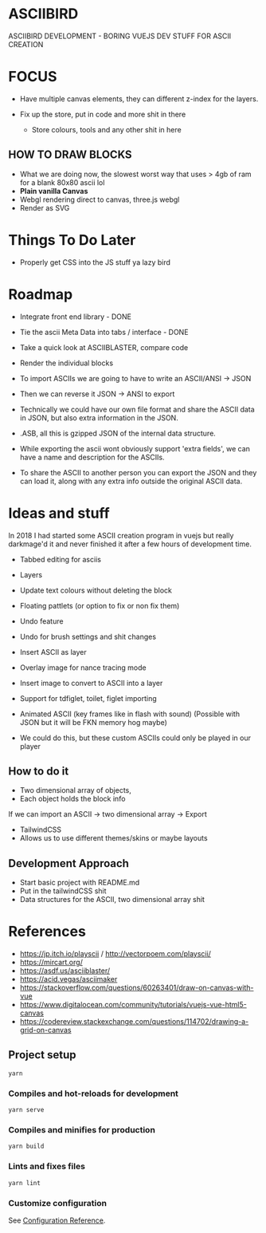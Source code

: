 # ASCIIBIRD

ASCIIBIRD DEVELOPMENT - BORING VUEJS DEV STUFF FOR ASCII CREATION

# FOCUS

* Have multiple canvas elements, they can different z-index for the layers.

* Fix up the store, put in code and more shit in there
  * Store colours, tools and any other shit in here

## HOW TO DRAW BLOCKS

* What we are doing now, the slowest worst way that uses > 4gb of ram for a blank 80x80 ascii lol
* **Plain vanilla Canvas**
* Webgl rendering direct to canvas, three.js webgl
* Render as SVG

# Things To Do Later

* Properly get CSS into the JS stuff ya lazy bird

# Roadmap

 * Integrate front end library - DONE
 * Tie the ascii Meta Data into tabs / interface - DONE

 * Take a quick look at ASCIIBLASTER, compare code
 * Render the individual blocks
 
 * To import ASCIIs we are going to have to write an ASCII/ANSI -> JSON
 * Then we can reverse it JSON -> ANSI to export
 * Technically we could have our own file format and share the ASCII data in JSON, but also extra information in the JSON.
  * .ASB, all this is gzipped JSON of the internal data structure.
  * While exporting the ascii wont obviously support 'extra fields', we can have a name and description for the ASCIIs.
  * To share the ASCII to another person you can export the JSON and they can load it, along with any extra info outside the original ASCII data.

# Ideas and stuff

In 2018 I had started some ASCII creation program in vuejs but really darkmage'd it and never finished it after a few hours of development time.

* Tabbed editing for asciis
* Layers
* Update text colours without deleting the block
* Floating pattlets (or option to fix or non fix them)
* Undo feature
* Undo for brush settings and shit changes
* Insert ASCII as layer
* Overlay image for nance tracing mode
* Insert image to convert to ASCII into a layer
* Support for tdfiglet, toilet, figlet importing

* Animated ASCII (key frames like in flash with sound) (Possible with JSON but it will be FKN memory hog maybe)
 * We could do this, but these custom ASCIIs could only be played in our player

## How to do it

* Two dimensional array of objects,
 * Each object holds the block info

If we can import an ASCII -> two dimensional array -> Export

* TailwindCSS
 * Allows us to use different themes/skins or maybe layouts

## Development Approach

* Start basic project with README.md
* Put in the tailwindCSS shit
* Data structures for the ASCII, two dimensional array shit

# References

* https://jp.itch.io/playscii / http://vectorpoem.com/playscii/
* https://mircart.org/
* https://asdf.us/asciiblaster/
* https://acid.vegas/asciimaker
* https://stackoverflow.com/questions/60263401/draw-on-canvas-with-vue
* https://www.digitalocean.com/community/tutorials/vuejs-vue-html5-canvas
* https://codereview.stackexchange.com/questions/114702/drawing-a-grid-on-canvas

## Project setup
```
yarn
```

### Compiles and hot-reloads for development
```
yarn serve
```

### Compiles and minifies for production
```
yarn build
```

### Lints and fixes files
```
yarn lint
```

### Customize configuration
See [Configuration Reference](https://cli.vuejs.org/config/).
